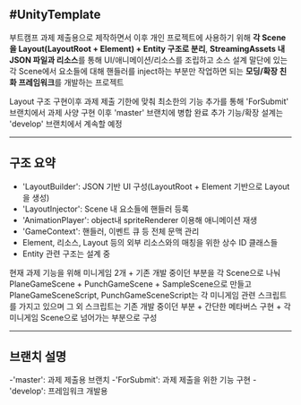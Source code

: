 #UnityTemplate
---
부트캠프 과제 제출용으로 제작하면서 이후 개인 프로젝트에 사용하기 위해 **각 Scene을 Layout(LayoutRoot + Element) + Entity 구조로 분리**, **StreamingAssets 내 JSON 파일과 리소스**를 통해 UI/애니메이션/리소스를 조립하고 소스 설계 말단에 있는 각 Scene에서 요소들에 대해 핸들러를 inject하는 부분만 작업하면 되는 **모딩/확장 친화 프레임워크**를 개발하는 프로젝트

Layout 구조 구현이후 과제 제출 기한에 맞춰 최소한의 기능 추가를 통해 'ForSubmit' 브랜치에서 과제 사양 구현
이후 'master' 브랜치에 병합 완료
추가 기능/확장 설계는 'develop' 브랜치에서 계속할 예정

---

## 구조 요약

- 'LayoutBuilder': JSON 기반 UI 구성(LayoutRoot + Element 기반으로 Layout을 생성)
- 'LayoutInjector': Scene 내 요소들에 핸들러 등록
- 'AnimationPlayer': object내 spriteRenderer 이용해 애니메이션 재생
- 'GameContext': 핸들러, 이벤트 큐 등 전체 문맥 관리
- Element, 리소스, Layout 등의 외부 리소스와의 매칭을 위한 상수 ID 클래스들
- Entity 관련 구조는 설계 중

현재 과제 기능을 위해 미니게임 2개 + 기존 개발 중이던 부분을 각 Scene으로 나눠 
PlaneGameScene + PunchGameScene + SampleScene으로 만들고
PlaneGameSceneScript, PunchGameSceneScript는 각 미니게임 관련 스크립트를 가지고 있으며
그 외 스크립트는 기존 개발 중이던 부분 + 간단한 메타버스 구현 + 각 미니게임 Scene으로 넘어가는 부분으로 구성

---

## 브랜치 설명
-'master': 과제 제출용 브랜치
-'ForSubmit': 과제 제출을 위한 기능 구현 
-'develop': 프레임워크 개발용
